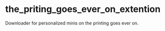 # the_priting_goes_ever_on_extention
Downloader for personalized minis on the printing goes ever on.
